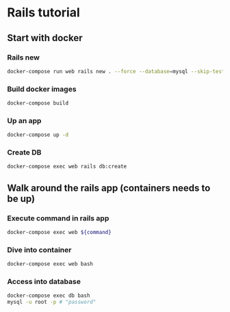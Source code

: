 # Rails tutorial
## Start with docker

### Rails new
```sh
docker-compose run web rails new . --force --database=mysql --skip-test-unit
```

### Build docker images
```sh
docker-compose build
```

### Up an app
```sh
docker-compose up -d
```

### Create DB
```sh
docker-compose exec web rails db:create
```

## Walk around the rails app (containers needs to be up)

### Execute command in rails app
```sh
docker-compose exec web ${command}
```

### Dive into container
```sh
docker-compose exec web bash
```

### Access into database
```sh
docker-compose exec db bash
mysql -u root -p # "password"
```